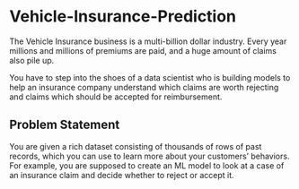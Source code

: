 # Vehicle-Insurance-Prediction

The Vehicle Insurance business is a multi-billion dollar industry. Every year millions and millions of premiums are paid, and a huge amount of claims also pile up. 

You have to step into the shoes of a data scientist who is building models to help an insurance company understand which claims are worth rejecting and claims which should be accepted for reimbursement. 

## Problem Statement 

You are given a rich dataset consisting of thousands of rows of past records, which you can use to learn more about your customers’ behaviors. For example, you are supposed to create an ML model to look at a case of an insurance claim and decide whether to reject or accept it. 
